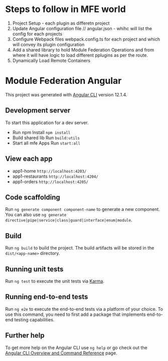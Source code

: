 # Steps to follow in MFE world

1. Project Setup - each plugin as differetn project
2. Update Angular configuration file // angular.json - whihc will list the config for each projects
3. Configure Webpack files webpack.config.ts for each project and which will convey its plugin configuration
4. Add a shared library to hold Module Federation Operations and from where it will have logic to load different pplugins as per the route.
5. Dynamically Load Remote Containers

# Module Federation Angular

This project was generated with [Angular CLI](https://github.com/angular/angular-cli) version 12.1.4.

## Development server

To start this application for a dev server.

- Run npm Install `npm install`
- Build shared lib Run `build:utils`
- Start all mfe Apps Run `start:all`

## View each app

- app1-home `http://localhost:4203/`
- app1-restaurants `http://localhost:4204/`
- app1-orders `http://localhost:4205/`

## Code scaffolding

Run `ng generate component component-name` to generate a new component. You can also use `ng generate directive|pipe|service|class|guard|interface|enum|module`.

## Build

Run `ng build` to build the project. The build artifacts will be stored in the `dist/<app-name>` directory.

## Running unit tests

Run `ng test` to execute the unit tests via [Karma](https://karma-runner.github.io).

## Running end-to-end tests

Run `ng e2e` to execute the end-to-end tests via a platform of your choice. To use this command, you need to first add a package that implements end-to-end testing capabilities.

## Further help

To get more help on the Angular CLI use `ng help` or go check out the [Angular CLI Overview and Command Reference](https://angular.io/cli) page.
